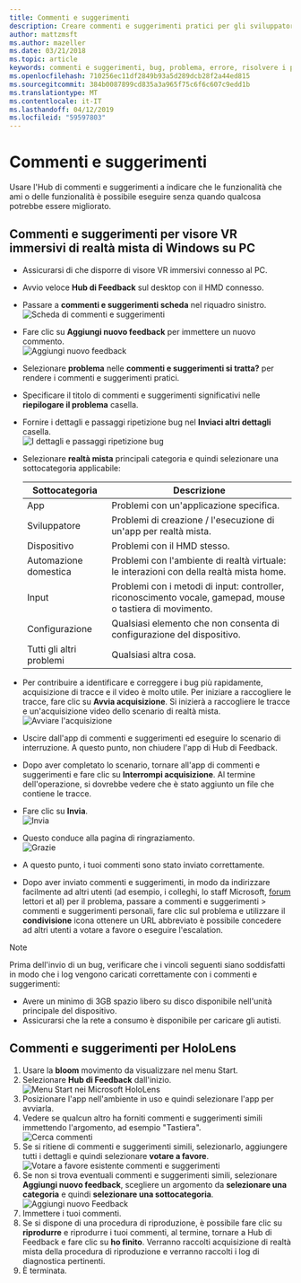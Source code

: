 ```yaml
---
title: Commenti e suggerimenti
description: Creare commenti e suggerimenti pratici per gli sviluppatori di HoloLens e realtà mista di Windows tramite l'Hub di commenti e suggerimenti.
author: mattzmsft
ms.author: mazeller
ms.date: 03/21/2018
ms.topic: article
keywords: commenti e suggerimenti, bug, problema, errore, risolvere i problemi, favorire la
ms.openlocfilehash: 710256ec11df2849b93a5d289dcb28f2a44ed815
ms.sourcegitcommit: 384b0087899cd835a3a965f75c6f6c607c9edd1b
ms.translationtype: MT
ms.contentlocale: it-IT
ms.lasthandoff: 04/12/2019
ms.locfileid: "59597803"
---
```

# <a name="give-us-feedback"></a>Commenti e suggerimenti

Usare l'Hub di commenti e suggerimenti a indicare che le funzionalità che ami o delle funzionalità è possibile eseguire senza quando qualcosa potrebbe essere migliorato.

## <a name="feedback-for-windows-mixed-reality-immersive-headset-on-pc"></a>Commenti e suggerimenti per visore VR immersivi di realtà mista di Windows su PC

* Assicurarsi di che disporre di visore VR immersivi connesso al PC.
* Avvio veloce **Hub di Feedback** sul desktop con il HMD connesso.
* Passare a **commenti e suggerimenti scheda** nel riquadro sinistro. <br>
  ![Scheda di commenti e suggerimenti](images/feedback1-600px.png)
* Fare clic su **Aggiungi nuovo feedback** per immettere un nuovo commento.<br>
  ![Aggiungi nuovo feedback](images/feedback2-600px.png)
* Selezionare **problema** nelle **commenti e suggerimenti si tratta?** per rendere i commenti e suggerimenti pratici.
* Specificare il titolo di commenti e suggerimenti significativi nelle **riepilogare il problema** casella.
* Fornire i dettagli e passaggi ripetizione bug nel **Inviaci altri dettagli** casella.<br>
  ![I dettagli e passaggi ripetizione bug](images/feedback3-600px.png)
* Selezionare **realtà mista** principali categoria e quindi selezionare una sottocategoria applicabile:

  |  Sottocategoria  |  Descrizione | 
  |----------|----------|
  |  App  |  Problemi con un'applicazione specifica. | 
  |  Sviluppatore  |  Problemi di creazione / l'esecuzione di un'app per realtà mista. | 
  |  Dispositivo  |  Problemi con il HMD stesso. | 
  |  Automazione domestica  |  Problemi con l'ambiente di realtà virtuale: le interazioni con della realtà mista home. | 
  |  Input  |  Problemi con i metodi di input: controller, riconoscimento vocale, gamepad, mouse o tastiera di movimento. | 
  |  Configurazione  |  Qualsiasi elemento che non consenta di configurazione del dispositivo. | 
  |  Tutti gli altri problemi  |  Qualsiasi altra cosa. |
  
* Per contribuire a identificare e correggere i bug più rapidamente, acquisizione di tracce e il video è molto utile. Per iniziare a raccogliere le tracce, fare clic su **Avvia acquisizione**. Si inizierà a raccogliere le tracce e un'acquisizione video dello scenario di realtà mista.<br>
  ![Avviare l'acquisizione](images/feedback4-600px.png)
* Uscire dall'app di commenti e suggerimenti ed eseguire lo scenario di interruzione. A questo punto, non chiudere l'app di Hub di Feedback.
* Dopo aver completato lo scenario, tornare all'app di commenti e suggerimenti e fare clic su **Interrompi acquisizione**. Al termine dell'operazione, si dovrebbe vedere che è stato aggiunto un file che contiene le tracce.
* Fare clic su **Invia**.<br>
  ![Invia](images/feedback5-600px.png)
* Questo conduce alla pagina di ringraziamento.<br>
  ![Grazie](images/feedback6-600px.png)
* A questo punto, i tuoi commenti sono stato inviato correttamente.
* Dopo aver inviato commenti e suggerimenti, in modo da indirizzare facilmente ad altri utenti (ad esempio, i colleghi, lo staff Microsoft, [forum](https://forums.hololens.com/) lettori et al) per il problema, passare a commenti e suggerimenti > commenti e suggerimenti personali, fare clic sul problema e utilizzare il **condivisione** icona ottenere un URL abbreviato è possibile concedere ad altri utenti a votare a favore o eseguire l'escalation.

>[!NOTE]
>Prima dell'invio di un bug, verificare che i vincoli seguenti siano soddisfatti in modo che i log vengono caricati correttamente con i commenti e suggerimenti:
> - Avere un minimo di 3GB spazio libero su disco disponibile nell'unità principale del dispositivo.
> - Assicurarsi che la rete a consumo è disponibile per caricare gli autisti.

## <a name="feedback-for-hololens"></a>Commenti e suggerimenti per HoloLens

1. Usare la **bloom** movimento da visualizzare nel menu Start.
2. Selezionare **Hub di Feedback** dall'inizio.<br>
  ![Menu Start nei Microsoft HoloLens](images/startmenu.jpg)
3. Posizionare l'app nell'ambiente in uso e quindi selezionare l'app per avviarla.
4. Vedere se qualcun altro ha forniti commenti e suggerimenti simili immettendo l'argomento, ad esempio "Tastiera".<br>
  ![Cerca commenti](images/searchfeedback-500px.jpg)
5. Se si ritiene di commenti e suggerimenti simili, selezionarlo, aggiungere tutti i dettagli e quindi selezionare **votare a favore**.<br>
  ![Votare a favore esistente commenti e suggerimenti](images/upvotefeedback-500px.jpg)
6. Se non si trova eventuali commenti e suggerimenti simili, selezionare **Aggiungi nuovo feedback**, scegliere un argomento da **selezionare una categoria** e quindi **selezionare una sottocategoria**.<br>
  ![Aggiungi nuovo Feedback](images/addnewfeedback-500px.jpg)
7. Immettere i tuoi commenti.
8. Se si dispone di una procedura di riproduzione, è possibile fare clic su **riprodurre** e riprodurre i tuoi commenti, al termine, tornare a Hub di Feedback e fare clic su **ho finito**. Verranno raccolti acquisizione di realtà mista della procedura di riproduzione e verranno raccolti i log di diagnostica pertinenti.
9. È terminata.
